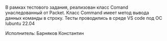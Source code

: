 В рамках тестового задания, реализован класс Comand унаследованный от Packet.
Класс Command имеет метод вывода данных команды в строку.
Тесты проводились в среде VS code под ОС lubuntu 22.04

Исполнитель: Барняков Константин